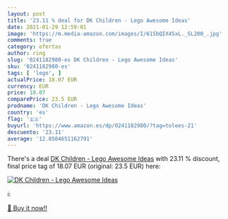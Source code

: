 ```yaml
---
layout: post
title: '23.11 % deal for DK Children - Lego Awesome Ideas'
date: 2021-01-29 12:59:01
image: 'https://m.media-amazon.com/images/I/615bQIX45xL._SL200_.jpg'
comments: true
category: ofertas
author: ring
slug: '0241182980-es DK Children - Lego Awesome Ideas'
sku: '0241182980-es'
tags: [ 'lego', ]
actualPrice: 18.07 EUR
currency: EUR
price: 18.07
comparePrice: 23.5 EUR
prodname: 'DK Children - Lego Awesome Ideas'
country: 'es'
flag: '🇪🇸'
buyurl: 'https://www.amazon.es/dp/0241182980/?tag=tolees-21'
descuento: '23.11'
average: '12.8504651162791'
---
```


There's a deal [DK Children - Lego Awesome Ideas](https://www.amazon.es/dp/0241182980/?tag=tolees-21)  with  23.11 % discount, final price tag of  18.07 EUR (original: 23.5 EUR) here:

[![DK Children - Lego Awesome Ideas](https://m.media-amazon.com/images/I/615bQIX45xL._SL200_.jpg)](https://www.amazon.es/dp/0241182980/?tag=tolees-21)

ℹ️:


[🛒 Buy it now!!](https://www.amazon.es/dp/0241182980/?tag=tolees-21)
